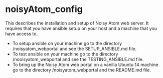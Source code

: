 # noisyAtom_config
This describes the installation and setup of Noisy Atom web server. It requires that you have ansible setup on your
host and a machine that you have access to. 

* To setup ansible on your machine go to the directory /noisyatom_webportal and see the SETUP_ANSIBLE.md file.
* To test ansible on your machine go to the directory /nooisyatom_webportal and see the TESTING_ANSIBLE.md file.
* To bring up the Noisy Atom web portal on a vanilla Ubuntu 14 machine go to the directory /noisyatom_webportal 
and the README.md file.




